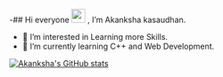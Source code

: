 -<bold>## Hi everyone <img src="https://media.giphy.com/media/hvRJCLFzcasrR4ia7z/giphy.gif" width="25px"> , I’m Akanksha kasaudhan.</bold>
- 👀 I’m interested in Learning more Skills.
- 🌱 I’m currently learning C++ and Web Development.



 
 
 
 [![Akanksha's GitHub stats](https://github-readme-stats.vercel.app/api?username=Akanksha494&theme=radical)](https://github.com/anuraghazra/github-readme-stats)
   
